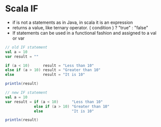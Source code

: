 # Scala IF

- if is not a statements as in Java, in scala it is an expression
- returns a value, like ternary operator. ( condition ) ? "true" : "false"
- If statements can be used in a functional fashion and assigned to a val or var


```scala
// old IF statement
val a = 10
var result = ""

if (a < 10)      result = "Less than 10"
else if (a > 10) result = "Greater than 10"
else             result = "It is 10"

println(result)
```

```scala
// new IF statement
val a = 10
var result = if (a < 10)      "Less than 10"
             else if (a > 10) "Greater than 10"
             else             "It is 10"

println(result)
```
